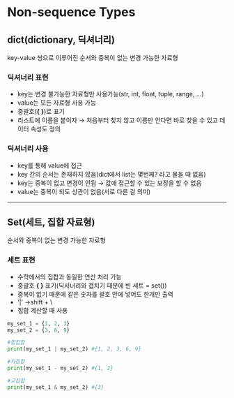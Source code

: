 # Non-sequence Types

## dict(dictionary, 딕셔너리)

key-value 쌍으로 이루어진 순서와 중복이 없는 변경 가능한 자료형

### 딕셔너리 표현

- key는 변경 불가능한 자료형만 사용가능(str, int, float, tuple, range, …)
- value는 모든 자료형 사용 가능
- 중괄호(**{ }**)로 표기
- 리스트에 이름을 붙이자 → 처음부터 찾지 않고 이름만 안다면 바로 찾을 수 있고 데이터 속성도 정의

### 딕셔너리 사용

- key를 통해 value에 접근
- key 간의 순서는 존재하지 않음(dict에서 list는 몇번째? 라고 물을 때 없음)
- key는 중복이 없고 변경이 안됨 → 값에 접근할 수 있는 보장을 할 수 없음
- value는 중복이 되도 상관이 없음(서로 다른 걸 의미)

---

## Set(세트, 집합 자료형)

순서와 중복이 없는 변경 가능한 자료형

### 세트 표현

- 수학에서의 집합과 동일한 연산 처리 가능
- 중괄호 **{ }** 표기(딕셔너리와 겹치기 때문에 빈 세트 = set())
- 중복이 없기 때문에 같은 숫자를 괄호 안에 넣어도 한개만 출력
- ‘|’ →shift + \
- 집합 계산할 때 사용

```python
my_set_1 = {1, 2, 3}
my_set_2 = {3, 6, 9}

#합집합
print(my_set_1 | my_set_2) #{1, 2, 3, 6, 9}

#차집합
print(my_set_1 - my_set_2) #{1, 2}

#교집합
print(my_set_1 & my_set_2) #{3}
```
